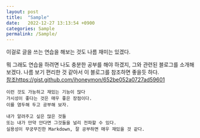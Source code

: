 ```yaml
---
layout: post
title:  "Sample"
date:   2022-12-27 13:13:54 +0900
categories: Sample
permalink: /Sample/
---
```

이걸로 글을 쓰는 연습을 해보는 것도 나름 재미는 있겠다.   

뭐 그래도 연습을 하려면 나도 충분한 공부를 해야 하겠지, 그와 관련된 블로그를 소개해보겠다. 나름 보기 편리한 것 같아서 이 블로그를 참조하면 좋을듯 하다.   
[참조](link)https://gist.github.com/ihoneymon/652be052a0727ad59601

	이런 것도 가능하고 재밌는 기능이 많다
	가시성이 좋다는 것은 매우 좋은 장점이다.
	이를 염두해 두고 공부해 보자.

	내가 알려주고 싶은 많은 것들
	또는 내가 만약 안다면 그것들을 널리 전파할 수 있다.
	실용성이 무궁무진한 Markdown, 잘 공부하면 매우 재밌을 것 같다.

